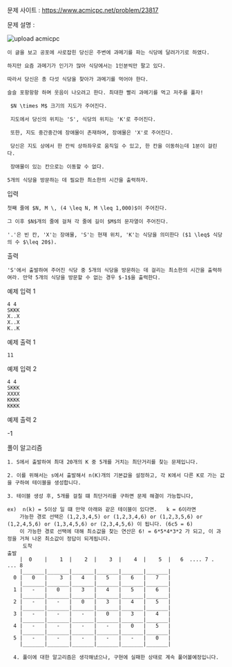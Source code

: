 문제 사이트 : https://www.acmicpc.net/problem/23817

문제 설명 : 

![upload acmicpc](https://user-images.githubusercontent.com/57944215/146167971-22fe63a8-d3cf-4611-a532-3eb4fc77b044.jpg)

    이 글을 보고 공포에 사로잡힌 당신은 주변에 과메기를 파는 식당에 달려가기로 하였다.
    
    하지만 요즘 과메기가 인기가 많아 식당에서는 1인분씩만 팔고 있다.
    
    따라서 당신은 총 다섯 식당을 찾아가 과메기를 먹어야 한다. 
    
    슬슬 포항항항 하며 웃음이 나오려고 한다. 최대한 빨리 과메기를 먹고 저주를 풀자!

     $N \times M$ 크기의 지도가 주어진다. 
     
     지도에서 당신의 위치는 'S', 식당의 위치는 'K'로 주어진다. 
     
     또한, 지도 중간중간에 장애물이 존재하며, 장애물은 'X'로 주어진다. 
     
     당신은 지도 상에서 한 칸씩 상하좌우로 움직일 수 있고, 한 칸을 이동하는데 1분이 걸린다. 
     
     장애물이 있는 칸으로는 이동할 수 없다.

    5개의 식당을 방문하는 데 필요한 최소한의 시간을 출력하자.

입력

    첫째 줄에 $N, M \, (4 \leq N, M \leq 1,000)$이 주어진다.

    그 이후 $N$개의 줄에 걸쳐 각 줄에 길이 $M$의 문자열이 주어진다.

    '.'은 빈 칸, 'X'는 장애물, 'S'는 현재 위치, 'K'는 식당을 의미한다 ($1 \leq$ 식당의 수 $\leq 20$).

출력

    'S'에서 출발하여 주어진 식당 중 5개의 식당을 방문하는 데 걸리는 최소한의 시간을 출력하여라. 만약 5개의 식당을 방문할 수 없는 경우 $-1$을 출력한다.

예제 입력 1 

    4 4
    SKKK
    X..X
    X..X
    K..K

예제 출력 1 

    11

예제 입력 2 

    4 4
    SKKK
    XXXX
    KKKK
    KKKK
    
예제 출력 2 

  -1
  
풀이 알고리즘

    1. S에서 출발하여 최대 20개의 K 중 5개를 거치는 최단거리를 찾는 문제입니다.
    
    2. 이를 위해서는 s에서 출발해서 n(K)개의 기본값을 설정하고, 각 K에서 다른 K로 가는 값을 구하여 테이블을 생성합니다.
    
    3. 테이블 생성 후, 5개를 걸칠 떄 최단거리를 구하면 문제 해결이 가능합니다,
    
    ex)  n(k) = 5이상 일 떄 만약 아래와 같은 테이블이 있다면.   k = 6이라면
        가능한 경로 선택은 (1,2,3,4,5) or (1,2,3,4,6) or (1,2,3,5,6) or (1,2,4,5,6) or (1,3,4,5,6) or (2,3,4,5,6) 이 됩니다. (6c5 = 6) 
        이 가능한 경로 선택에 대해 최소값을 찾는 연산은 6! = 6*5*4*3*2 가 되고, 이 과정을 거쳐 나온 최소값이 정답이 되게됩니다.
         도착 
    출발       
        |  0    |    1  |    2  |    3  |    4  |    5  |   6  .... 7 . ... 8
        |_______|_______|_______|_______|_______|_______|   
      0 |   0   |    3  |   4   |   5   |   6   |   7   |
        |_______|_______|_______|_______|_______|_______|
      1 |   -   |   0   |   3   |   4   |   5   |   6   |       
        |_______|_______|_______|_______|_______|_______|
      2 |   -   |   -   |   0   |   3   |   4   |   5   |       
        |_______|_______|_______|_______|_______|_______|
      3 |   -   |   -   |   -   |   0   |   3   |   4   |       
        |_______|_______|_______|_______|_______|_______|
      4 |   -   |   -   |   -   |   -   |   0   |   5   |       
        |_______|_______|_______|_______|_______|_______|
      5 |   -   |   -   |   -   |   -   |   -   |   0   |       
        |_______|_______|_______|_______|_______|_______|  
        
      4. 풀이에 대한 알고리즘은 생각해냈으나, 구현에 실패한 상태로 계속 풀어볼예정입니다.
